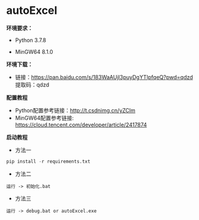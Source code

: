 # autoExcel

**环境要求：**

- Python 3.7.8

- MinGW64 8.1.0

**环境下载：**

- 链接：https://pan.baidu.com/s/183WaAUjI3puyDgYTIpfqeQ?pwd=qdzd 
​	提取码：qdzd

**配置教程**
- Python配置参考链接：http://t.csdnimg.cn/yZClm
- MinGW64配置参考链接: https://cloud.tencent.com/developer/article/2417874

**启动教程**
- 方法一
```python
pip install -r requirements.txt
```
- 方法二
```
运行 -> 初始化.bat
```
- 方法三
```
运行 -> debug.bat or autoExcel.exe
```
